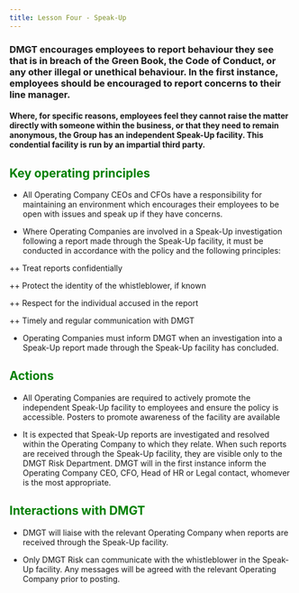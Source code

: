 ```yaml
---
title: Lesson Four - Speak-Up
---
```


### DMGT encourages employees to report behaviour they see that is in breach of the Green Book, the Code of Conduct, or any other illegal or unethical behaviour. In the  first instance, employees should be encouraged to report concerns to their line manager.

#### Where, for specific reasons, employees feel they cannot raise the matter directly with someone within the business, or that they need to remain anonymous, the Group has an independent Speak-Up facility. This condential facility is run by an impartial third party.

<font color="green"><H2>Key operating principles</h2></font>

* All Operating Company CEOs and CFOs have a responsibility for maintaining an environment which encourages their employees to be open with issues and speak up if they have concerns.

* Where Operating Companies are involved in a Speak-Up investigation following a report made through the Speak-Up facility, it must be conducted in accordance with the policy and the following principles:

++ Treat reports confidentially

++ Protect the identity of the whistleblower, if known

++ Respect for the individual accused in the report

++ Timely and regular communication with DMGT

* Operating Companies must inform DMGT when an investigation into a Speak-Up report made through the Speak-Up facility has concluded.

<font color="green"><H2>Actions</h2></font>

* All Operating Companies are required to actively promote the independent Speak-Up facility to employees and ensure the policy is accessible. Posters to promote awareness of the facilityare available

* It is expected that Speak-Up reports are investigated and resolved within the Operating Company to which they relate. When such reports are received through the Speak-Up facility, they are visible only to the DMGT Risk Department. DMGT will in the first instance inform the Operating Company CEO, CFO, Head of HR or Legal contact, whomever is the most appropriate.

<font color="green"><H2>Interactions with DMGT</h2></font>

* DMGT will liaise with the relevant Operating Company when reports are received through the Speak-Up facility.

* Only DMGT Risk can communicate with the whistleblower in the Speak-Up facility. Any messages will be agreed with the relevant Operating Company prior to posting.
